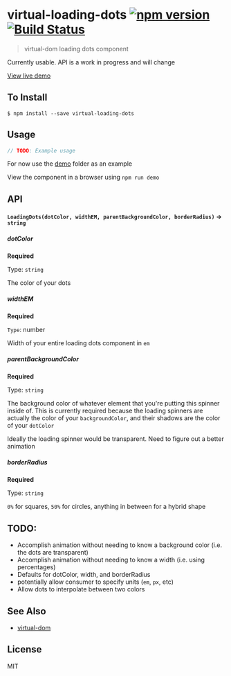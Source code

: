 virtual-loading-dots [![npm version](https://badge.fury.io/js/virtual-loading-dots.svg)](http://badge.fury.io/js/virtual-loading-dots) [![Build Status](https://travis-ci.org/chinedufn/virtual-loading-dots.svg?branch=master)](https://travis-ci.org/chinedufn/virtual-loading-dots)
===============

> virtual-dom loading dots component

Currently usable. API is a work in progress and will change

[View live demo](http://chinedufn.github.io/virtual-loading-dots)

## To Install

```
$ npm install --save virtual-loading-dots
```

## Usage

```js
// TODO: Example usage
```

For now use the [demo](/demo) folder as an example

View the component in a browser using `npm run demo`

## API

#### `LoadingDots(dotColor, widthEM, parentBackgroundColor, borderRadius)` -> `string`

##### dotColor

**Required**

Type: `string`

The color of your dots

##### widthEM

**Required**

`Type`: number

Width of your entire loading dots component in `em`

##### parentBackgroundColor

**Required**

Type: `string`

The background color of whatever element that you're putting this spinner inside of.
This is currently required because the loading spinners are actually the color of your
`backgroundColor`, and their shadows are the color of your `dotColor`

Ideally the loading spinner would be transparent. Need to figure out a better animation

##### borderRadius

**Required**

Type: `string`

`0%` for squares, `50%` for circles, anything in between for a hybrid shape

## TODO:

- Accomplish animation without needing to know a background color (i.e. the dots are transparent)
- Accomplish animation without needing to know a width (i.e. using percentages)
- Defaults for dotColor, width, and borderRadius
- potentially allow consumer to specify units (`em`, `px`, etc)
- Allow dots to interpolate between two colors

## See Also

- [virtual-dom](https://github.com/Matt-Esch/virtual-dom)

## License

MIT
